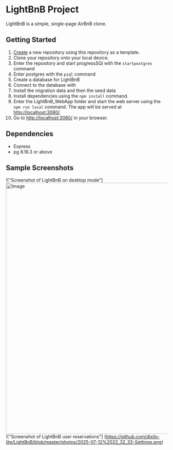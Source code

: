 # LightBnB Project

LightBnB is a simple, single-page AirBnB clone.

## Getting Started

1. [Create](https://docs.github.com/en/repositories/creating-and-managing-repositories/creating-a-repository-from-a-template) a new repository using this repository as a template.
2. Clone your repository onto your local device.
3. Enter the repository and start progressSQl with the `startpostgres` command
4. Enter postgres with the `psql` command
5. Create a database for LightBnB
6. Connect to the database with 
7. Install the migration data and then the seed data
8. Install dependencies using the `npm install` command.
9. Enter the LightBnB_WebApp folder and start the web server using the `npm run local` command. The app will be served at <http://localhost:3080/>.
4. Go to <http://localhost:3080/> in your browser.

## Dependencies

- Express
- pg 8.16.3 or above


## Sample Screenshots

!["Screenshot of LightBnB on desktop mode"] <img width="1868" height="782" alt="Image" src="https://github.com/user-attachments/assets/69fa468d-211b-481e-a6d5-a879315e0f93" />
!["Screenshot of LightBnB user reservations"] (https://github.com/dixilo-lite/LightBnB/blob/master/photos/2025-07-12%2022_32_33-Settings.png)
